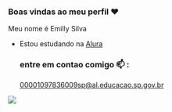 ### Boas vindas ao meu perfil ❤️

Meu nome é Emilly Silva

- Estou estudando na [Alura](https://www.alura.com.br)

  ### entre em contao comigo 📫 :

  00001097836009sp@al.educacao.sp.gov.br

![](  https://media1.tenor.com/m/x-8ldsoI_1kAAAAC/lyra-belacqua-study.gif)

